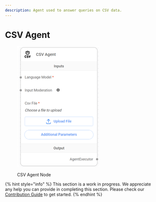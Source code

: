 ```yaml
---
description: Agent used to answer queries on CSV data.
---
```


# CSV Agent

<figure><img src="../../../.gitbook/assets/image (16) (1) (1).png" alt="" width="273"><figcaption><p>CSV Agent Node</p></figcaption></figure>

{% hint style="info" %}
This section is a work in progress. We appreciate any help you can provide in completing this section. Please check our [Contribution Guide](../../../contributing/) to get started.
{% endhint %}
